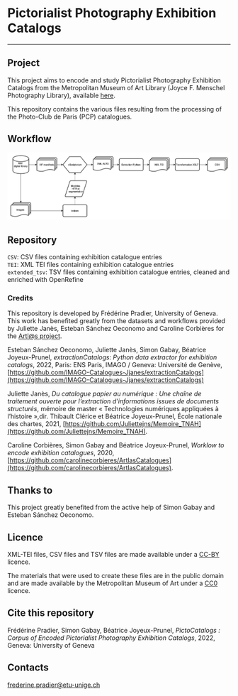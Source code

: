 # Pictorialist Photography Exhibition Catalogs
___

## Project

This project aims to encode and study Pictorialist Photography Exhibition Catalogs from the Metropolitan Museum of Art Library (Joyce F. Menschel Photography Library), available [here](https://www.metmuseum.org/art/libraries-and-research-centers/watson-digital-collections/rare-materials-in-the-met-libraries/pictorialist-photography-exhibition-catalogs-1891-1914). 

This repository contains the various files resulting from the processing of the Photo-Club de Paris (PCP) catalogues.
## Workflow 

<p align="center">
  <img src="images/workflow.png" width="1000"/>
</p>

## Repository

`CSV`: CSV files containing exhibition catalogue entries  
`TEI`: XML TEI files containing exhibition catalogue entries  
`extended_tsv`: TSV files containing exhibition catalogue entries, cleaned and enriched with OpenRefine

### Credits

This repository is developed by Frédérine Pradier, University of Geneva. This work has benefited greatly from the datasets and workflows provided by Juliette Janès, Esteban Sánchez Oeconomo and Caroline Corbières for the [Artl@s project](https://artlas.huma-num.fr).

Esteban Sánchez Oeconomo, Juliette Janès, Simon Gabay, Béatrice Joyeux-Prunel, *extractionCatalogs: Python data extractor for exhibition catalogs*, 2022, Paris: ENS Paris, IMAGO / Geneva: Université de Genève, [https://github.com/IMAGO-Catalogues-Jjanes/extractionCatalogs](https://github.com/IMAGO-Catalogues-Jjanes/extractionCatalogs) 

Juliette Janès, *Du catalogue papier au numérique : Une chaîne de traitement ouverte pour l’extraction d’informations issues de documents structurés*, mémoire de master « Technologies numériques appliquées à l’histoire »,dir. Thibault Clérice et Béatrice Joyeux-Prunel, École nationale des chartes, 2021, [https://github.com/Juliettejns/Memoire_TNAH](https://github.com/Juliettejns/Memoire_TNAH).

Caroline Corbières, Simon Gabay and Béatrice Joyeux-Prunel, *Worklow to encode exhibition catalogues*, 2020, [https://github.com/carolinecorbieres/ArtlasCatalogues](https://github.com/carolinecorbieres/ArtlasCatalogues).

## Thanks to

This project greatly benefited from the active help of Simon Gabay and Esteban Sánchez Oeconomo. 

## Licence
XML-TEI files, CSV files and TSV files are made available under a [CC-BY](https://creativecommons.org/licenses/by/2.0/fr/) licence.

The materials that were used to create these files are in the public domain and are made available by the Metropolitan Museum of Art under a [CC0](https://creativecommons.org/publicdomain/zero/1.0/deed.fr) licence.

## Cite this repository

Frédérine Pradier, Simon Gabay, Béatrice Joyeux-Prunel, *PictoCatalogs : Corpus of Encoded Pictorialist Photography Exhibition Catalogs*, 2022, Geneva: University of Geneva

## Contacts

frederine.pradier@etu-unige.ch
